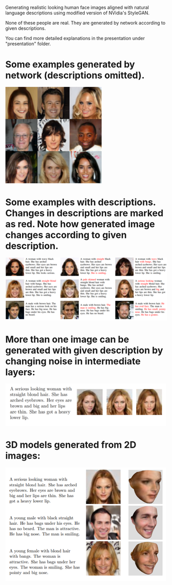 Generating realistic looking human face images aligned with natural language descriptions using modified version of NVidia's StyleGAN. 

None of these people are real. They are generated by network according to given descriptions.

You can find more detailed explanations in the presentation under "presentation" folder.

# Some examples generated by network (descriptions omitted).
<img src="images/10.png" width="300">

# Some examples with descriptions. Changes in descriptions are marked as red. Note how generated image changes according to given description.
<img src="images/11.png" width="800">

# More than one image can be generated with given description by changing noise in intermediate layers:
<img src="images/1.png" width="500">

# 3D models generated from 2D images:
<img src="images/13.png" width="500">
